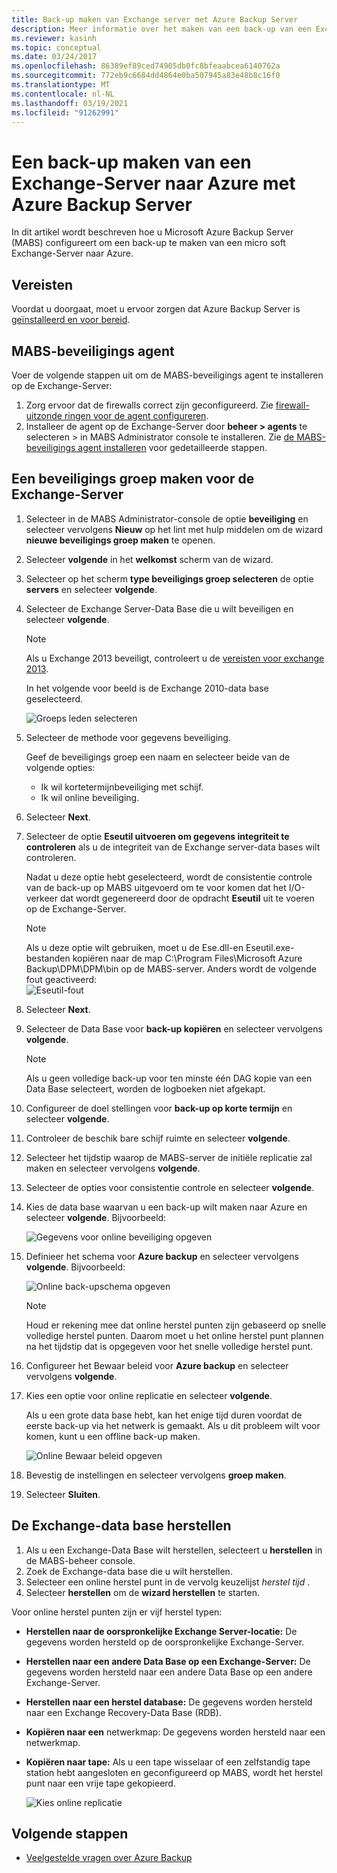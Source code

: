 ```yaml
---
title: Back-up maken van Exchange server met Azure Backup Server
description: Meer informatie over het maken van een back-up van een Exchange-Server naar Azure Backup met Azure Backup Server
ms.reviewer: kasinh
ms.topic: conceptual
ms.date: 03/24/2017
ms.openlocfilehash: 86389ef89ced74905db0fc8bfeaabcea6140762a
ms.sourcegitcommit: 772eb9c6684dd4864e0ba507945a83e48b8c16f0
ms.translationtype: MT
ms.contentlocale: nl-NL
ms.lasthandoff: 03/19/2021
ms.locfileid: "91262991"
---
```

# <a name="back-up-an-exchange-server-to-azure-with-azure-backup-server"></a>Een back-up maken van een Exchange-Server naar Azure met Azure Backup Server

In dit artikel wordt beschreven hoe u Microsoft Azure Backup Server (MABS) configureert om een back-up te maken van een micro soft Exchange-Server naar Azure.  

## <a name="prerequisites"></a>Vereisten

Voordat u doorgaat, moet u ervoor zorgen dat Azure Backup Server is [geïnstalleerd en voor bereid](backup-azure-microsoft-azure-backup.md).

## <a name="mabs-protection-agent"></a>MABS-beveiligings agent

Voer de volgende stappen uit om de MABS-beveiligings agent te installeren op de Exchange-Server:

1. Zorg ervoor dat de firewalls correct zijn geconfigureerd. Zie [firewall-uitzonde ringen voor de agent configureren](/system-center/dpm/configure-firewall-settings-for-dpm).
2. Installeer de agent op de Exchange-Server door **beheer > agents** te selecteren > in MABS Administrator console te installeren. Zie [de MABS-beveiligings agent installeren](/system-center/dpm/deploy-dpm-protection-agent) voor gedetailleerde stappen.

## <a name="create-a-protection-group-for-the-exchange-server"></a>Een beveiligings groep maken voor de Exchange-Server

1. Selecteer in de MABS Administrator-console de optie **beveiliging** en selecteer vervolgens **Nieuw** op het lint met hulp middelen om de wizard **nieuwe beveiligings groep maken** te openen.
2. Selecteer **volgende** in het **welkomst** scherm van de wizard.
3. Selecteer op het scherm **type beveiligings groep selecteren** de optie **servers** en selecteer **volgende**.
4. Selecteer de Exchange Server-Data Base die u wilt beveiligen en selecteer **volgende**.

   > [!NOTE]
   > Als u Exchange 2013 beveiligt, controleert u de [vereisten voor exchange 2013](/system-center/dpm/back-up-exchange).
   >
   >

    In het volgende voor beeld is de Exchange 2010-data base geselecteerd.

    ![Groeps leden selecteren](./media/backup-azure-backup-exchange-server/select-group-members.png)
5. Selecteer de methode voor gegevens beveiliging.

    Geef de beveiligings groep een naam en selecteer beide van de volgende opties:

   * Ik wil kortetermijnbeveiliging met schijf.
   * Ik wil online beveiliging.
6. Selecteer **Next**.
7. Selecteer de optie **Eseutil uitvoeren om gegevens integriteit te controleren** als u de integriteit van de Exchange server-data bases wilt controleren.

    Nadat u deze optie hebt geselecteerd, wordt de consistentie controle van de back-up op MABS uitgevoerd om te voor komen dat het I/O-verkeer dat wordt gegenereerd door de opdracht **Eseutil** uit te voeren op de Exchange-Server.

   > [!NOTE]
   > Als u deze optie wilt gebruiken, moet u de Ese.dll-en Eseutil.exe-bestanden kopiëren naar de map C:\Program Files\Microsoft Azure Backup\DPM\DPM\bin op de MABS-server. Anders wordt de volgende fout geactiveerd:  
   > ![Eseutil-fout](./media/backup-azure-backup-exchange-server/eseutil-error.png)
   >
   >
8. Selecteer **Next**.
9. Selecteer de Data Base voor **back-up kopiëren** en selecteer vervolgens **volgende**.

   > [!NOTE]
   > Als u geen volledige back-up voor ten minste één DAG kopie van een Data Base selecteert, worden de logboeken niet afgekapt.
   >
   >
10. Configureer de doel stellingen voor **back-up op korte termijn** en selecteer **volgende**.
11. Controleer de beschik bare schijf ruimte en selecteer **volgende**.
12. Selecteer het tijdstip waarop de MABS-server de initiële replicatie zal maken en selecteer vervolgens **volgende**.
13. Selecteer de opties voor consistentie controle en selecteer **volgende**.
14. Kies de data base waarvan u een back-up wilt maken naar Azure en selecteer **volgende**. Bijvoorbeeld:

    ![Gegevens voor online beveiliging opgeven](./media/backup-azure-backup-exchange-server/specify-online-protection-data.png)
15. Definieer het schema voor **Azure backup** en selecteer vervolgens **volgende**. Bijvoorbeeld:

    ![Online back-upschema opgeven](./media/backup-azure-backup-exchange-server/specify-online-backup-schedule.png)

    > [!NOTE]
    > Houd er rekening mee dat online herstel punten zijn gebaseerd op snelle volledige herstel punten. Daarom moet u het online herstel punt plannen na het tijdstip dat is opgegeven voor het snelle volledige herstel punt.
    >
    >
16. Configureer het Bewaar beleid voor **Azure backup** en selecteer vervolgens **volgende**.
17. Kies een optie voor online replicatie en selecteer **volgende**.

    Als u een grote data base hebt, kan het enige tijd duren voordat de eerste back-up via het netwerk is gemaakt. Als u dit probleem wilt voor komen, kunt u een offline back-up maken.  

    ![Online Bewaar beleid opgeven](./media/backup-azure-backup-exchange-server/specify-online-retention-policy.png)
18. Bevestig de instellingen en selecteer vervolgens **groep maken**.
19. Selecteer **Sluiten**.

## <a name="recover-the-exchange-database"></a>De Exchange-data base herstellen

1. Als u een Exchange-Data Base wilt herstellen, selecteert u **herstellen** in de MABS-beheer console.
2. Zoek de Exchange-data base die u wilt herstellen.
3. Selecteer een online herstel punt in de vervolg keuzelijst *herstel tijd* .
4. Selecteer **herstellen** om de **wizard herstellen** te starten.

Voor online herstel punten zijn er vijf herstel typen:

* **Herstellen naar de oorspronkelijke Exchange Server-locatie:** De gegevens worden hersteld op de oorspronkelijke Exchange-Server.
* **Herstellen naar een andere Data Base op een Exchange-Server:** De gegevens worden hersteld naar een andere Data Base op een andere Exchange-Server.
* **Herstellen naar een herstel database:** De gegevens worden hersteld naar een Exchange Recovery-Data Base (RDB).
* **Kopiëren naar een** netwerkmap: De gegevens worden hersteld naar een netwerkmap.
* **Kopiëren naar tape:** Als u een tape wisselaar of een zelfstandig tape station hebt aangesloten en geconfigureerd op MABS, wordt het herstel punt naar een vrije tape gekopieerd.

    ![Kies online replicatie](./media/backup-azure-backup-exchange-server/choose-online-replication.png)

## <a name="next-steps"></a>Volgende stappen

* [Veelgestelde vragen over Azure Backup](backup-azure-backup-faq.md)
